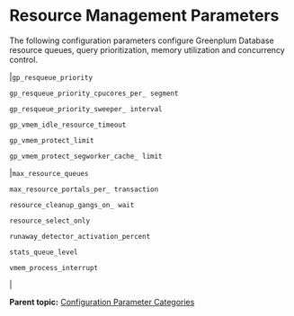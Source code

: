 # Resource Management Parameters 

The following configuration parameters configure Greenplum Database resource queues, query prioritization, memory utilization and concurrency control.

|`gp_resqueue_priority`

 `gp_resqueue_priority_cpucores_per_ segment`

 `gp_resqueue_priority_sweeper_ interval`

 `gp_vmem_idle_resource_timeout`

 `gp_vmem_protect_limit`

 `gp_vmem_protect_segworker_cache_ limit`

|`max_resource_queues`

 `max_resource_portals_per_ transaction`

 `resource_cleanup_gangs_on_ wait`

 `resource_select_only`

 `runaway_detector_activation_percent`

 `stats_queue_level`

 `vmem_process_interrupt`

|

**Parent topic:** [Configuration Parameter Categories](../topics/g-configuration-parameter-categories.html)

